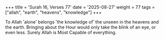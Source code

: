 +++
title = 'Surah 16, Verses 77'
date = '2025-08-27'
weight = 77
tags = ["allah", "earth", "heavens", "knowledge"]
+++

To Allah ˹alone˺ belongs ˹the knowledge of˺ the unseen in the heavens and the earth. Bringing about the Hour would only take the blink of an eye, or even less. Surely Allah is Most Capable of everything.